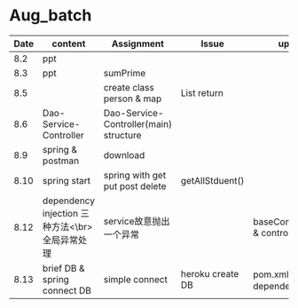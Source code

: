 # Aug_batch

|Date|content|Assignment| Issue|update|
|---|---|---|---|---|
|8.2|ppt|
|8.3 |ppt|sumPrime |
|8.5| |create class person & map|List<String> return|
|8.6|Dao-Service-Controller| Dao-Service-Controller(main) structure|
|8.9| spring & postman | download |
|8.10| spring start |spring with get put post delete| getAllStduent() |
|8.12| dependency injection 三种方法<\br>全局异常处理| service故意抛出一个异常||baseController.java & controller.java|
|8.13| brief DB & spring connect DB|simple connect |heroku create DB|pom.xml 添加两个dependency<br>
